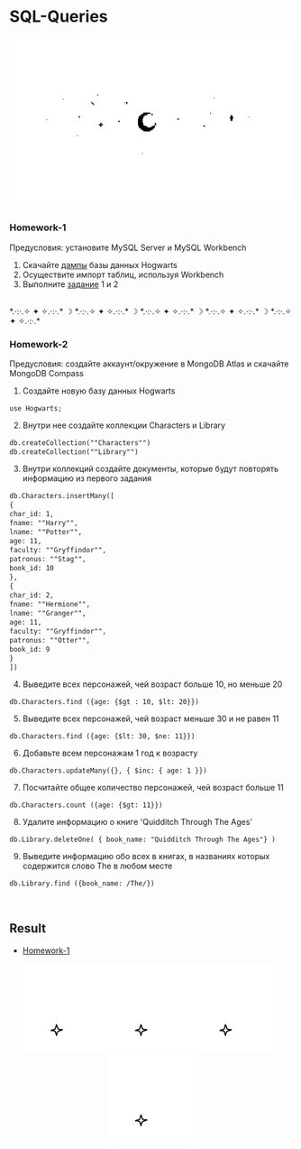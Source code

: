 # SQL-Queries 
  
<div align="center">
<img src="https://github.com/Guppi17/Guppi17/blob/main/yes-hi.gif" width='600'/>
</div>


### Homework-1
Предусловия: установите MySQL Server и MySQL Workbench

1. Скачайте [дампы](https://drive.google.com/drive/u/3/folders/1MC0AttnmlAmugifFlX3hG6pssYZDqpPB) базы данных Hogwarts  
2. Осуществите импорт таблиц, используя Workbench
3. Выполните [задание](https://drive.google.com/drive/u/3/folders/1Lt7CY69nR5awNs_9q0XJOHRti4vJj3Qa) 1 и 2

<br/>
*.·:·.✧ ✦ ✧.·:·.* ☽ *.·:·.✧ ✦ ✧.·:·.* ☽ *.·:·.✧ ✦ ✧.·:·.* ☽ *.·:·.✧ ✦ ✧.·:·.* ☽ *.·:·.✧ ✦ ✧.·:·.*    

<br/>


### Homework-2  
Предусловия: создайте аккаунт/окружение в MongoDB Atlas и скачайте MongoDB Compass

1. Создайте новую базу данных Hogwarts
```
use Hogwarts;
```
2. Внутри нее создайте коллекции Characters и Library
```
db.createCollection(""Characters"") 
db.createCollection(""Library"")
```
3. Внутри коллекций создайте документы, которые будут повторять информацию из первого задания 
```
db.Characters.insertMany([
{
char_id: 1,
fname: ""Harry"",
lname: ""Potter"",
age: 11,
faculty: ""Gryffindor"",
patronus: ""Stag"",
book_id: 10
},
{
char_id: 2,
fname: ""Hermione"",
lname: ""Granger"",
age: 11,
faculty: ""Gryffindor"",
patronus: ""Otter"",
book_id: 9
}
])
```
4. Выведите всех персонажей, чей возраст больше 10, но меньше 20 
```
db.Characters.find ({age: {$gt : 10, $lt: 20}})
```
5. Выведите всех персонажей, чей возраст меньше 30 и не равен 11
```
db.Characters.find ({age: {$lt: 30, $ne: 11}})
```
6. Добавьте всем персонажам 1 год к возрасту
```
db.Characters.updateMany({}, { $inc: { age: 1 }})
```
7. Посчитайте общее количество персонажей, чей возраст больше 11
```
db.Characters.count ({age: {$gt: 11}})
```
8. Удалите информацию о книге 'Quidditch Through The Ages'
```
db.Library.deleteOne( { book_name: "Quidditch Through The Ages"} )
```
9. Выведите информацию обо всех в книгах, в названиях которых содержится слово The в любом месте
```
db.Library.find ({book_name: /The/})
```

<br/>



## Result  


- [Homework-1](https://docs.google.com/spreadsheets/d/1YimW7aGLZih1QXWi37aAJxj8eEezGWsPFNpASx9LhUU/edit#gid=0)  
  



<div align="center">
<img src="https://github.com/Guppi17/Guppi17/blob/main/df8e36f90e6a20167f071ed1b6c10e50.gif" width='150'/><img src="https://github.com/Guppi17/Guppi17/blob/main/df8e36f90e6a20167f071ed1b6c10e50.gif" width='150'/><img src="https://github.com/Guppi17/Guppi17/blob/main/df8e36f90e6a20167f071ed1b6c10e50.gif" width='150'/><img src="https://github.com/Guppi17/Guppi17/blob/main/df8e36f90e6a20167f071ed1b6c10e50.gif" width='150'/>
</div>
